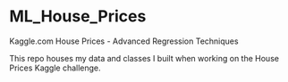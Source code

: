 # ML_House_Prices
Kaggle.com House Prices - Advanced Regression Techniques

This repo houses my data and classes I built when working on the House Prices Kaggle challenge.
